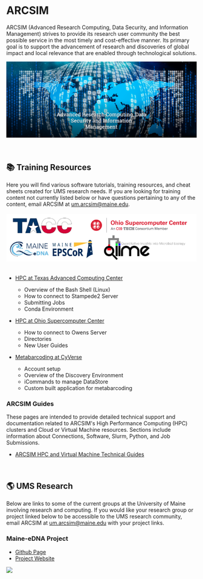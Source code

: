# ARCSIM


ARCSIM (Advanced Research Computing, Data Security, and Information Management) strives to provide its research user community the best possible service in the most timely and cost-effective manner. Its primary goal is to support the advancement of research and discoveries of global impact and local relevance that are enabled through technological solutions.


![arcsim](https://github.com/umaine-research/.github/blob/main/arcsim.png)

<br />

## 📚 Training Resources

Here you will find various software tutorials, training resources, and cheat sheets created for UMS research needs. If you are looking for training content not currently listed below or have questions pertaining to any of the content, email ARCSIM at <um.arcsim@maine.edu>.
<br>
<br>
<img src="https://github.com/umaine-research/TACC_Training/blob/main/logos.png" width="550">
<br>
<br>

- [HPC at Texas Advanced Computing Center](https://github.com/umaine-research/TACC_Training/wiki)

  - Overview of the Bash Shell (Linux)
  - How to connect to Stampede2 Server
  - Submitting Jobs
  - Conda Environment

- [HPC at Ohio Supercomputer Center](https://github.com/umaine-research/OSC_Training/wiki)

  - How to connect to Owens Server
  - Directories
  - New User Guides

- [Metabarcoding at CyVerse](https://github.com/umaine-research/metebarcoding-docker/wiki)

  - Account setup
  - Overview of the Discovery Environment
  - iCommands to manage DataStore
  - Custom built application for metabarcoding

 ### ARCSIM Guides

 These pages are intended to provide detailed technical support and documentation related to ARCSIM's High Performance Computing (HPC) clusters and Cloud or Virtual Machine resources. Sections include information about Connections, Software, Slurm, Python, and Job Submissions.
  
   - [ARCSIM HPC and Virtual Machine Technical Guides](https://github.com/umaine-research/ARCSIM-Guides/wiki)
 
<br>

## 🌎  UMS Research

Below are links to some of the current groups at the University of Maine involving research and computing. If you would like your research group or project linked below to be accessible to the UMS research community, email ARCSIM at <um.arcsim@maine.edu> with your project links. 


 ### Maine-eDNA Project

   - [Github Page](https://github.com/Maine-eDNA)
   - [Project Website](https://umaine.edu/edna/)
  <img src="https://umaine.edu/epscor/wp-content/uploads/sites/25/2020/03/MSWC-Large-e1626257540779.png" width="100">












